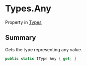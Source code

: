 # Types.Any

Property in [Types](/docs/api/csharp/yarn.types.md)

## Summary

Gets the type representing any value.

```csharp
public static IType Any { get; }
```

